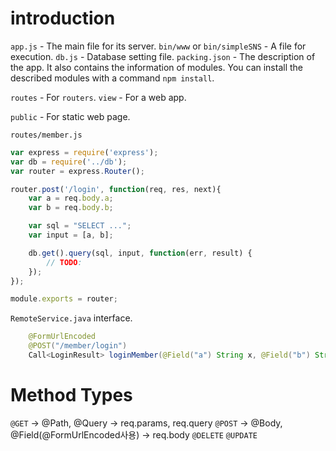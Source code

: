 # introduction

`app.js` - The main file for its server.
`bin/www` or `bin/simpleSNS` - A file for execution.
`db.js` - Database setting file.
`packing.json` - The description of the app. It also contains the information of modules. You can install the described modules with a command `npm install`.

`routes` - For `routers`.
`view` - For a web app.

`public` - For static web page.

`routes/member.js`

```javascript
var express = require('express');
var db = require('../db');
var router = express.Router();

router.post('/login', function(req, res, next){
	var a = req.body.a;
	var b = req.body.b;

	var sql = "SELECT ...";
	var input = [a, b];

	db.get().query(sql, input, function(err, result) {
		// TODO:
	});
});

module.exports = router;
```

`RemoteService.java` interface.

```java
    @FormUrlEncoded
    @POST("/member/login")
    Call<LoginResult> loginMember(@Field("a") String x, @Field("b") String y);
```

# Method Types

`@GET` -> @Path, @Query -> req.params, req.query
`@POST` -> @Body, @Field(@FormUrlEncoded사용) -> req.body
`@DELETE`
`@UPDATE`

